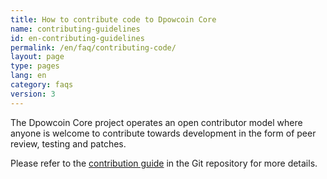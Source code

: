 ```yaml
---
title: How to contribute code to Dpowcoin Core
name: contributing-guidelines
id: en-contributing-guidelines
permalink: /en/faq/contributing-code/
layout: page
type: pages
lang: en
category: faqs
version: 3
---
```

The Dpowcoin Core project operates an open contributor model where anyone is
welcome to contribute towards development in the form of peer review, testing
and patches.

Please refer to the [contribution
guide](https://github.com/dpowcore-project/dpowcoin/blob/master/CONTRIBUTING.md) in the
Git repository for more details.

